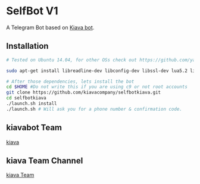 SelfBot V1
============

A Telegram Bot based on [Kiava bot](https://github.com/kiavacompany).

Installation
------------
```bash
# Tested on Ubuntu 14.04, for other OSs check out https://github.com/yagop/telegram-bot/wiki/Installation

sudo apt-get install libreadline-dev libconfig-dev libssl-dev lua5.2 liblua5.2-dev libevent-dev make unzip git redis-server g++ libjansson-dev libpython-dev expat libexpat1-dev
```

```bash
# After those dependencies, lets install the bot
cd $HOME #Do not write this if you are using c9 or not root accounts
git clone https://github.com/kiavacompany/selfbotkiava.git
cd selfbotkiava
./launch.sh install
./launch.sh # Will ask you for a phone number & confirmation code.
```

kiavabot Team
-----------------

[kiava](http://telegram.me/kiarash_ghe)<br>

kiava Team Channel
-----------------

[kiava Team](http://telegram.me/kiavabot)
